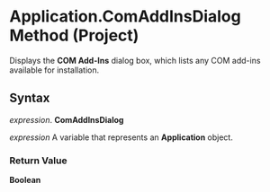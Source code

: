 
# Application.ComAddInsDialog Method (Project)

Displays the  **COM Add-Ins** dialog box, which lists any COM add-ins available for installation.


## Syntax

 _expression_. **ComAddInsDialog**

 _expression_ A variable that represents an **Application** object.


### Return Value

 **Boolean**

